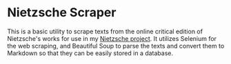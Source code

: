 # Nietzsche Scraper
This is a basic utility to scrape texts from the online critical edition of Nietzsche's works for use in my [Nietzsche project](https://github.com/emeanor/nietzsche). It utilizes Selenium for the web scraping, and Beautiful Soup to parse the texts and convert them to Markdown so that they can be easily stored in a database.
